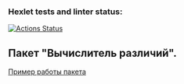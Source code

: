 ### Hexlet tests and linter status:
[![Actions Status](https://github.com/Vlad-i-mir70/python-project-50/workflows/hexlet-check/badge.svg)](https://github.com/Vlad-i-mir70/python-project-50/actions)


## **Пакет  "Вычислитель различий".**




[Пример работы пакета](https://asciinema.org/a/giXKnW4kYCHScJMIfvWzWLSop)

